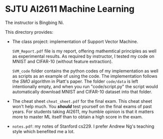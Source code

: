 # SJTU AI2611 Machine Learning

The instructor is Bingbing Ni.

This directory provides:

- The class project: implementation of Support Vector Machine.

    `SVM_Report.pdf` file is my report, offering mathemtical principles as well as experimental results. As required by instructor, I tested my code on MNIST and CIFAR-10 (without feature extraction).

    `SVM_code` folder contains the python codes of my implementation as well as scripts as an example of using the code. The implementation follows the *SMO* algorithm in Platt's paper. The folder `code/data` is left intentionally empty, and when you run "code/script.py" the script would automatically download MNIST and CIFAR-10 dataset into that folder.

- The cheat sheet `cheat_sheet.pdf` for the final exam. This cheat sheet won't help much. You ***should*** test yourself on the final exams of past years. For students taking AI2611, my humble opinion is that it matters more to master ML itself than to obtain a high score in the exam.

- `notes.pdf`: my notes of Stanford cs229. I prefer Andrew Ng's teaching style which benefited me a lot.